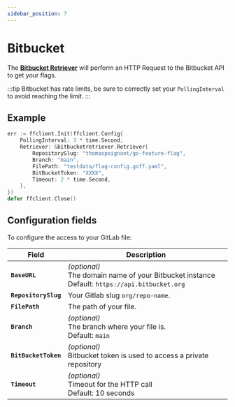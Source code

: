 ```yaml
---
sidebar_position: 7
---
```


# Bitbucket

The [**Bitbucket Retriever**](https://pkg.go.dev/github.com/thomaspoignant/go-feature-flag/retriever/bitbucketretriever/#Retriever)
will perform an HTTP Request to the Bitbucket API to get your flags.

:::tip
Bitbucket has rate limits, be sure to correctly set your `PollingInterval` to avoid reaching the limit.
:::

## Example

```go showLineNumbers
err := ffclient.Init(ffclient.Config{
    PollingInterval: 3 * time.Second,
    Retriever: &bitbucketretriever.Retriever{
        RepositorySlug: "thomaspoignant/go-feature-flag",
        Branch: "main",
        FilePath: "testdata/flag-config.goff.yaml",
        BitBucketToken: "XXXX",
        Timeout: 2 * time.Second,
    },
})
defer ffclient.Close()
```

## Configuration fields

To configure the access to your GitLab file:

| Field                | Description                                                                                           |
|----------------------|-------------------------------------------------------------------------------------------------------|
| **`BaseURL`**        | *(optional)*<br/>The domain name of your Bitbucket instance <br/>Default: `https://api.bitbucket.org` |
| **`RepositorySlug`** | Your Gitlab slug `org/repo-name`.                                                                     |
| **`FilePath`**       | The path of your file.                                                                                |
| **`Branch`**         | *(optional)*<br/>The branch where your file is.<br/>Default: `main`                                   |
| **`BitBucketToken`** | *(optional)*<br/>Bitbucket token is used to access a private repository                               |
| **`Timeout`**        | *(optional)*<br/>Timeout for the HTTP call <br/>Default: 10 seconds                                   |
